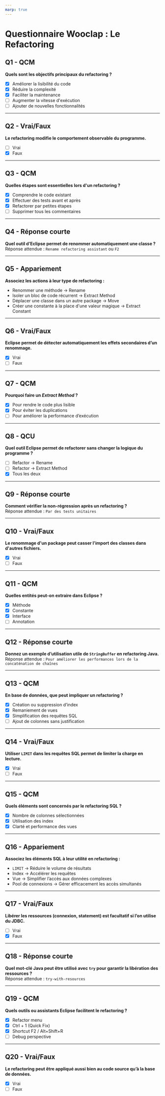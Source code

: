 ```yaml
---
marp: true
---
```


# Questionnaire Wooclap : Le Refactoring

## Q1 - QCM
**Quels sont les objectifs principaux du refactoring ?**  
- [x] Améliorer la lisibilité du code  
- [x] Réduire la complexité  
- [x] Faciliter la maintenance  
- [ ] Augmenter la vitesse d'exécution  
- [ ] Ajouter de nouvelles fonctionnalités  

---

## Q2 - Vrai/Faux  
**Le refactoring modifie le comportement observable du programme.**  
- [ ] Vrai  
- [x] Faux  

---

## Q3 - QCM  
**Quelles étapes sont essentielles lors d'un refactoring ?**  
- [x] Comprendre le code existant  
- [x] Effectuer des tests avant et après  
- [x] Refactorer par petites étapes  
- [ ] Supprimer tous les commentaires  

---

## Q4 - Réponse courte  
**Quel outil d’Eclipse permet de renommer automatiquement une classe ?**  
Réponse attendue : `Rename refactoring assistant` ou `F2`

---

## Q5 - Appariement  
**Associez les actions à leur type de refactoring :**  
- Renommer une méthode → Rename  
- Isoler un bloc de code récurrent → Extract Method  
- Déplacer une classe dans un autre package → Move  
- Créer une constante à la place d'une valeur magique → Extract Constant  

---

## Q6 - Vrai/Faux  
**Eclipse permet de détecter automatiquement les effets secondaires d’un renommage.**  
- [x] Vrai  
- [ ] Faux  

---

## Q7 - QCM  
**Pourquoi faire un *Extract Method* ?**  
- [x] Pour rendre le code plus lisible  
- [x] Pour éviter les duplications  
- [ ] Pour améliorer la performance d’exécution  

---

## Q8 - QCU  
**Quel outil Eclipse permet de refactorer sans changer la logique du programme ?**  
- [ ] Refactor → Rename  
- [ ] Refactor → Extract Method  
- [x] Tous les deux  

---

## Q9 - Réponse courte  
**Comment vérifier la non-régression après un refactoring ?**  
Réponse attendue : `Par des tests unitaires`

---

## Q10 - Vrai/Faux  
**Le renommage d'un package peut casser l'import des classes dans d'autres fichiers.**  
- [x] Vrai  
- [ ] Faux  

---

## Q11 - QCM  
**Quelles entités peut-on extraire dans Eclipse ?**  
- [x] Méthode  
- [x] Constante  
- [x] Interface  
- [ ] Annotation  

---

## Q12 - Réponse courte  
**Donnez un exemple d’utilisation utile de `StringBuffer` en refactoring Java.**  
Réponse attendue : `Pour améliorer les performances lors de la concaténation de chaînes`

---

## Q13 - QCM  
**En base de données, que peut impliquer un refactoring ?**  
- [x] Création ou suppression d’index  
- [x] Remaniement de vues  
- [x] Simplification des requêtes SQL  
- [ ] Ajout de colonnes sans justification  

---

## Q14 - Vrai/Faux  
**Utiliser `LIMIT` dans les requêtes SQL permet de limiter la charge en lecture.**  
- [x] Vrai  
- [ ] Faux  

---

## Q15 - QCM  
**Quels éléments sont concernés par le refactoring SQL ?**  
- [x] Nombre de colonnes sélectionnées  
- [x] Utilisation des index  
- [x] Clarté et performance des vues  

---

## Q16 - Appariement  
**Associez les éléments SQL à leur utilité en refactoring :**  
- `LIMIT` → Réduire le volume de résultats  
- Index → Accélérer les requêtes  
- Vue → Simplifier l’accès aux données complexes  
- Pool de connexions → Gérer efficacement les accès simultanés  

---

## Q17 - Vrai/Faux  
**Libérer les ressources (connexion, statement) est facultatif si l’on utilise du JDBC.**  
- [ ] Vrai  
- [x] Faux  

---

## Q18 - Réponse courte  
**Quel mot-clé Java peut être utilisé avec `try` pour garantir la libération des ressources ?**  
Réponse attendue : `try-with-resources`

---

## Q19 - QCM  
**Quels outils ou assistants Eclipse facilitent le refactoring ?**  
- [x] Refactor menu  
- [x] Ctrl + 1 (Quick Fix)  
- [x] Shortcut F2 / Alt+Shift+R  
- [ ] Debug perspective  

---

## Q20 - Vrai/Faux  
**Le refactoring peut être appliqué aussi bien au code source qu’à la base de données.**  
- [x] Vrai  
- [ ] Faux  
